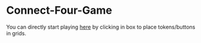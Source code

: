 # Connect-Four-Game
You can directly start playing [here](https://samardeep-kajal.github.io/Connect-Four-Game/) by clicking in box to place tokens/buttons in grids. 
